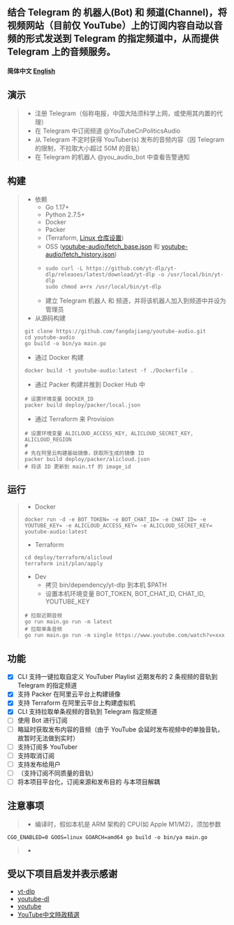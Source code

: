 ## 结合 Telegram 的 机器人(Bot) 和 频道(Channel)，将视频网站（目前仅 YouTube）上的订阅内容自动以音频的形式发送到 Telegram 的指定频道中，从而提供 Telegram 上的音频服务。

#### 简体中文 [English](/docs/en_US/README.md)

## 演示
> * 注册 Telegram（俗称电报，中国大陆须科学上网，或使用其内置的代理）
> * 在 Telegram 中订阅频道 @YouTubeCnPoliticsAudio
> * 从 Telegram 不定时获得 YouTuber(s) 发布的音频内容（因 Telegram 的限制，不拉取大小超过 50M 的音轨）
> * 在 Telegram 的机器人 @you_audio_bot 中查看告警通知

## 构建
> * 依赖
>   * Go 1.17+
>   * Python 2.7.5+
>   * Docker
>   * Packer
>   * (Terraform, [Linux 仓库设置](https://www.hashicorp.com/blog/announcing-the-hashicorp-linux-repository))
>   * OSS ([youtube-audio/fetch_base.json](https://youtube-audio.oss-cn-hongkong.aliyuncs.com/fetch_base.json) 和 [youtube-audio/fetch_history.json](https://youtube-audio.oss-cn-hongkong.aliyuncs.com/fetch_history.json))
>   * ```shell
>     sudo curl -L https://github.com/yt-dlp/yt-dlp/releases/latest/download/yt-dlp -o /usr/local/bin/yt-dlp
>     sudo chmod a+rx /usr/local/bin/yt-dlp
>     ```
>   * 建立 Telegram 机器人 和 频道，并将该机器人加入到频道中并设为管理员
> * 从源码构建
> ```shell
> git clone https://github.com/fangdajiang/youtube-audio.git
> cd youtube-audio
> go build -o bin/ya main.go
> ```
> * 通过 Docker 构建
> ```shell
> docker build -t youtube-audio:latest -f ./Dockerfile .
> ```
> * 通过 Packer 构建并推到 Docker Hub 中
> ```shell
> # 设置环境变量 DOCKER_ID
> packer build deploy/packer/local.json
> ```
> * 通过 Terraform 来 Provision
> ```shell
> # 设置环境变量 ALICLOUD_ACCESS_KEY, ALICLOUD_SECRET_KEY, ALICLOUD_REGION
> # 
> # 先在阿里云构建基础镜像，获取所生成的镜像 ID
> packer build deploy/packer/alicloud.json
> # 将该 ID 更新到 main.tf 的 image_id
> ```

## 运行
> * Docker
> ```shell
> docker run -d -e BOT_TOKEN= -e BOT_CHAT_ID= -e CHAT_ID= -e YOUTUBE_KEY= -e ALICLOUD_ACCESS_KEY= -e ALICLOUD_SECRET_KEY= youtube-audio:latest
> ```
> * Terraform
> ```shell
> cd deploy/terraform/alicloud
> terraform init/plan/apply
> ```
> * Dev
>   * 拷贝 bin/dependency/yt-dlp 到本机 $PATH
>   * 设置本机环境变量 BOT_TOKEN, BOT_CHAT_ID, CHAT_ID, YOUTUBE_KEY
> ```shell
> # 拉取近期音频
> go run main.go run -m latest
> # 拉取单条音频
> go run main.go run -m single https://www.youtube.com/watch?v=xxx
> ```

## 功能
- [x] CLI 支持一键拉取自定义 YouTuber Playlist 近期发布的 2 条视频的音轨到 Telegram 的指定频道
- [x] 支持 Packer 在阿里云平台上构建镜像
- [x] 支持 Terraform 在阿里云平台上构建虚拟机
- [x] CLI 支持拉取单条视频的音轨到 Telegram 指定频道
- [ ] 使用 Bot 进行订阅
- [ ] 略延时获取发布内容的音频（由于 YouTube 会延时发布视频中的单独音轨，故暂时无法做到实时）
- [ ] 支持订阅多 YouTuber
- [ ] 支持取消订阅
- [ ] 支持发布给用户
- [ ] （支持订阅不同质量的音轨）
- [ ] 将本项目平台化，订阅来源和发布目的 与本项目解耦

## 注意事项
> * 编译时，假如本机是 ARM 架构的 CPU(如 Apple M1/M2)，须加参数
```shell
CGO_ENABLED=0 GOOS=linux GOARCH=amd64 go build -o bin/ya main.go
```
> *

## 受以下项目启发并表示感谢
* [yt-dlp](https://github.com/yt-dlp/yt-dlp)
* [youtube-dl](https://github.com/ytdl-org/youtube-dl)
* [youtube](https://github.com/kkdai/youtube)
* [YouTube中文時政精選](https://t.me/YouTubePoliTalk)
